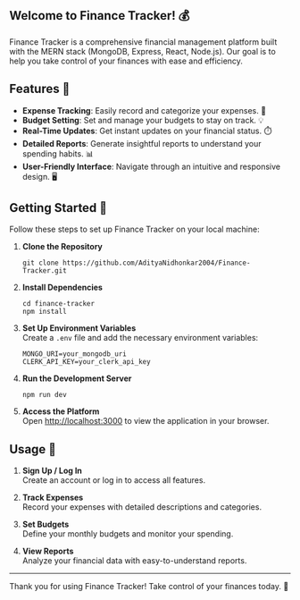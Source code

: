 
## Welcome to Finance Tracker! 💰

Finance Tracker is a comprehensive financial management platform built with the MERN stack (MongoDB, Express, React, Node.js). Our goal is to help you take control of your finances with ease and efficiency.

## Features 🌟

- **Expense Tracking**: Easily record and categorize your expenses. 📝
- **Budget Setting**: Set and manage your budgets to stay on track. 💡
- **Real-Time Updates**: Get instant updates on your financial status. ⏱️
- **Detailed Reports**: Generate insightful reports to understand your spending habits. 📊
- **User-Friendly Interface**: Navigate through an intuitive and responsive design. 🖥️


## Getting Started 🚀

Follow these steps to set up Finance Tracker on your local machine:

1. **Clone the Repository**  
   ```
   git clone https://github.com/AdityaNidhonkar2004/Finance-Tracker.git
   ```

2. **Install Dependencies**  
   ```
   cd finance-tracker
   npm install
   ```

3. **Set Up Environment Variables**  
   Create a `.env` file and add the necessary environment variables:
   ```
   MONGO_URI=your_mongodb_uri
   CLERK_API_KEY=your_clerk_api_key
   ```

4. **Run the Development Server**  
   ```
   npm run dev
   ```

5. **Access the Platform**  
   Open [http://localhost:3000](http://localhost:3000) to view the application in your browser.

## Usage 💼

1. **Sign Up / Log In**  
   Create an account or log in to access all features.

2. **Track Expenses**  
   Record your expenses with detailed descriptions and categories.

3. **Set Budgets**  
   Define your monthly budgets and monitor your spending.

4. **View Reports**  
   Analyze your financial data with easy-to-understand reports.

---

Thank you for using Finance Tracker! Take control of your finances today. 💸
